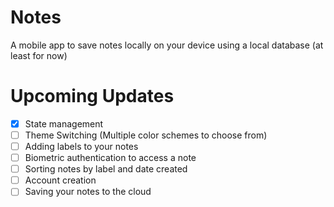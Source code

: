 # Notes
A mobile app to save notes locally on your device using a local database (at least for now)

# Upcoming Updates
- [x] State management
- [ ] Theme Switching (Multiple color schemes to choose from)
- [ ] Adding labels to your notes
- [ ] Biometric authentication to access a note
- [ ] Sorting notes by label and date created
- [ ] Account creation
- [ ] Saving your notes to the cloud
